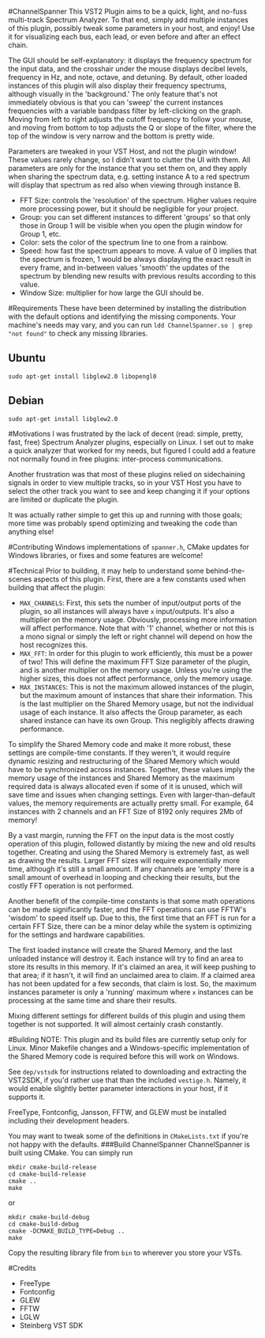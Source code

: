 #ChannelSpanner
This VST2 Plugin aims to be a quick, light, and no-fuss multi-track Spectrum Analyzer. To that end, simply add multiple instances of this plugin, possibly tweak some parameters in your host, and enjoy! Use it for visualizing each bus, each lead, or even before and after an effect chain.

The GUI should be self-explanatory: it displays the frequency spectrum for the input data, and the crosshair under the mouse displays decibel levels, frequency in Hz, and note, octave, and detuning. By default, other loaded instances of this plugin will also display their frequency spectrums, although visually in the 'background.' The only feature that's not immediately obvious is that you can 'sweep' the current instances frequencies with a variable bandpass filter by left-clicking on the graph. Moving from left to right adjusts the cutoff frequency to follow your mouse, and moving from bottom to top adjusts the Q or slope of the filter, where the top of the window is very narrow and the bottom is pretty wide.

Parameters are tweaked in your VST Host, and not the plugin window! These values rarely change, so I didn't want to clutter the UI with them. All parameters are only for the instance that you set them on, and they apply when sharing the spectrum data, e.g. setting instance A to a red spectrum will display that spectrum as red also when viewing through instance B.

- FFT Size: controls the 'resolution' of the spectrum. Higher values require more processing power, but it should be negligible for your project.
- Group: you can set different instances to different 'groups' so that only those in Group 1 will be visible when you open the plugin window for Group 1, etc.
- Color: sets the color of the spectrum line to one from a rainbow.
- Speed: how fast the spectrum appears to move. A value of 0 implies that the spectrum is frozen, 1 would be always displaying the exact result in every frame, and in-between values 'smooth' the updates of the spectrum by blending new results with previous results according to this value.
- Window Size: multiplier for how large the GUI should be.

#Requirements
These have been determined by installing the distribution with the default options and identifying the missing components. Your machine's needs may vary, and you can run `ldd ChannelSpanner.so | grep "not found"` to check any missing libraries.
## Ubuntu
`sudo apt-get install libglew2.0 libopengl0`
## Debian
`sudo apt-get install libglew2.0`

#Motivations
I was frustrated by the lack of decent (read: simple, pretty, fast, free) Spectrum Analyzer plugins, especially on Linux. I set out to make a quick analyzer that worked for my needs, but figured I could add a feature not normally found in free plugins: inter-process communications.

Another frustration was that most of these plugins relied on sidechaining signals in order to view multiple tracks, so in your VST Host you have to select the other track you want to see and keep changing it if your options are limited or duplicate the plugin.

It was actually rather simple to get this up and running with those goals; more time was probably spend optimizing and tweaking the code than anything else!

#Contributing
Windows implementations of `spanner.h`, CMake updates for Windows libraries, or fixes and some features are welcome!

#Technical
Prior to building, it may help to understand some behind-the-scenes aspects of this plugin. First, there are a few constants used when building that affect the plugin:

- `MAX_CHANNELS`: First, this sets the number of input/output ports of the plugin, so all instances will always have `x` input/outputs. It's also a multiplier on the memory usage. Obviously, processing more information will affect performance. Note that with '1' channel, whether or not this is a mono signal or simply the left or right channel will depend on how the host recognizes this.
- `MAX_FFT`: In order for this plugin to work efficiently, this must be a power of two! This will define the maximum FFT Size parameter of the plugin, and is another multiplier on the memory usage. Unless you're using the higher sizes, this does not affect performance, only the memory usage.
- `MAX_INSTANCES`: This is not the maximum allowed instances of the plugin, but the maximum amount of instances that share their information. This is the last multiplier on the Shared Memory usage, but not the individual usage of each instance. It also affects the Group parameter, as each shared instance can have its own Group. This negligibly affects drawing performance.

To simplify the Shared Memory code and make it more robust, these settings are compile-time constants. If they weren't, it would require dynamic resizing and restructuring of the Shared Memory which would have to be synchronized across instances. Together, these values imply the memory usage of the instances and Shared Memory as the maximum required data is always allocated even if some of it is unused, which will save time and issues when changing settings. Even with larger-than-default values, the memory requirements are actually pretty small. For example, 64 instances with 2 channels and an FFT Size of 8192 only requires 2Mb of memory!

By a vast margin, running the FFT on the input data is the most costly operation of this plugin, followed distantly by mixing the new and old results together. Creating and using the Shared Memory is extremely fast, as well as drawing the results. Larger FFT sizes will require exponentially more time, although it's still a small amount. If any channels are 'empty' there is a small amount of overhead in looping and checking their results, but the costly FFT operation is not performed.

Another benefit of the compile-time constants is that some math operations can be made significantly faster, and the FFT operations can use FFTW's 'wisdom' to speed itself up. Due to this, the first time that an FFT is run for a certain FFT Size, there can be a minor delay while the system is optimizing for the settings and hardware capabilities.

The first loaded instance will create the Shared Memory, and the last unloaded instance will destroy it. Each instance will try to find an area to store its results in this memory. If it's claimed an area, it will keep pushing to that area; if it hasn't, it will find an unclaimed area to claim. If a claimed area has not been updated for a few seconds, that claim is lost. So, the maximum instances parameter is only a 'running' maximum where `x` instances can be processing at the same time and share their results.

Mixing different settings for different builds of this plugin and using them together is not supported. It will almost certainly crash constantly.

#Building
NOTE: This plugin and its build files are currently setup only for Linux. Minor Makefile changes and a Windows-specific implementation of the Shared Memory code is required before this will work on Windows.

See `dep/vstsdk` for instructions related to downloading and extracting the VST2SDK, if you'd rather use that than the included `vestige.h`. Namely, it would enable slightly better parameter interactions in your host, if it supports it.

FreeType, Fontconfig, Jansson, FFTW, and GLEW must be installed including their development headers.

You may want to tweak some of the definitions in `CMakeLists.txt` if you're not happy with the defaults.
###Build ChannelSpanner
ChannelSpanner is built using CMake. You can simply run
```
mkdir cmake-build-release
cd cmake-build-release
cmake ..
make
```
or
```
mkdir cmake-build-debug
cd cmake-build-debug
cmake -DCMAKE_BUILD_TYPE=Debug ..
make
```
Copy the resulting library file from `bin` to wherever you store your VSTs.

#Credits
- FreeType
- Fontconfig
- GLEW
- FFTW
- LGLW
- Steinberg VST SDK